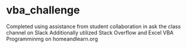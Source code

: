 # vba_challenge
Completed using assistance from student collaboration in ask the class channel on Slack
Additionally utilized Stack Overflow and Excel VBA Programminmg on homeandlearn.org
